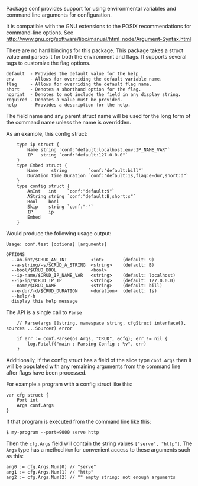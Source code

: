 Package conf provides support for using environmental variables and command
line arguments for configuration.

It is compatible with the GNU extensions to the POSIX recommendations
for command-line options. See
http://www.gnu.org/software/libc/manual/html_node/Argument-Syntax.html

There are no hard bindings for this package. This package takes a struct
value and parses it for both the environment and flags. It supports several tags
to customize the flag options.

	default  - Provides the default value for the help
	env      - Allows for overriding the default variable name.
	flag     - Allows for overriding the default flag name.
	short    - Denotes a shorthand option for the flag.
	noprint  - Denotes to not include the field in any display string.
	required - Denotes a value must be provided.
	help     - Provides a description for the help.

The field name and any parent struct name will be used for the long form of
the command name unless the name is overridden.

As an example, this config struct:
```
	type ip struct {
		Name string `conf:"default:localhost,env:IP_NAME_VAR"`
		IP   string `conf:"default:127.0.0.0"`
	}
	type Embed struct {
		Name     string        `conf:"default:bill"`
		Duration time.Duration `conf:"default:1s,flag:e-dur,short:d"`
	}
	type config struct {
		AnInt   int    `conf:"default:9"`
		AString string `conf:"default:B,short:s"`
		Bool    bool
		Skip    string `conf:"-"`
		IP      ip
		Embed
	}
```
Would produce the following usage output:
```
Usage: conf.test [options] [arguments]

OPTIONS
  --an-int/$CRUD_AN_INT         <int>       (default: 9)
  --a-string/-s/$CRUD_A_STRING  <string>    (default: B)
  --bool/$CRUD_BOOL             <bool>
  --ip-name/$CRUD_IP_NAME_VAR   <string>    (default: localhost)
  --ip-ip/$CRUD_IP_IP           <string>    (default: 127.0.0.0)
  --name/$CRUD_NAME             <string>    (default: bill)
  --e-dur/-d/$CRUD_DURATION     <duration>  (default: 1s)
  --help/-h
  display this help message
```

The API is a single call to `Parse`
```
	// Parse(args []string, namespace string, cfgStruct interface{}, sources ...Sourcer) error

	if err := conf.Parse(os.Args, "CRUD", &cfg); err != nil {
		log.Fatalf("main : Parsing Config : %v", err)
	}
```

Additionally, if the config struct has a field of the slice type `conf.Args`
then it will be populated with any remaining arguments from the command line
after flags have been processed.

For example a program with a config struct like this:

```
var cfg struct {
	Port int
	Args conf.Args
}
```

If that program is executed from the command line like this:

```
$ my-program --port=9000 serve http
```

Then the `cfg.Args` field will contain the string values `["serve", "http"]`.
The `Args` type has a method `Num` for convenient access to these arguments
such as this:

```
arg0 := cfg.Args.Num(0) // "serve"
arg1 := cfg.Args.Num(1) // "http"
arg2 := cfg.Args.Num(2) // "" empty string: not enough arguments
```
